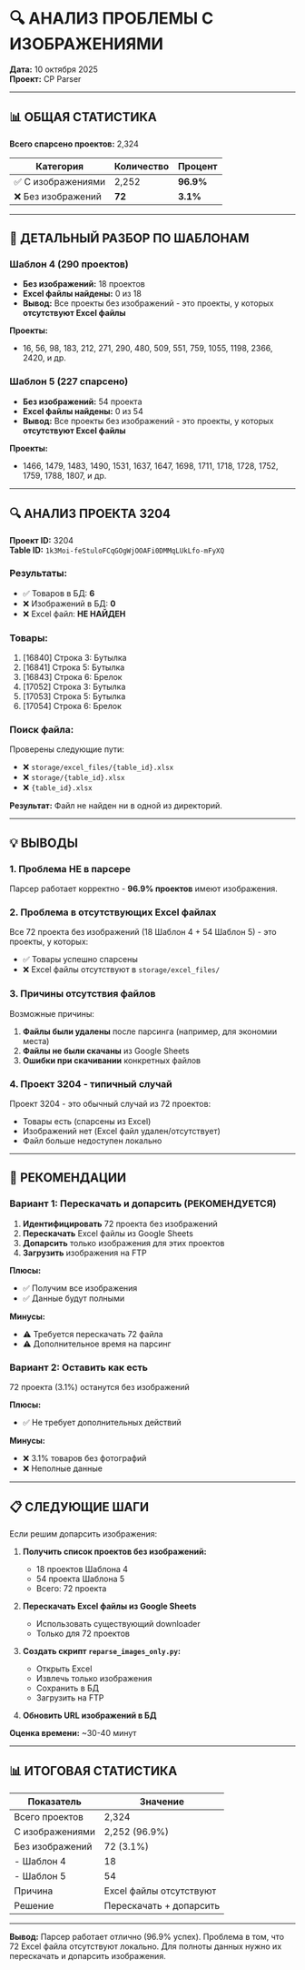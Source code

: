 # 🔍 АНАЛИЗ ПРОБЛЕМЫ С ИЗОБРАЖЕНИЯМИ

**Дата:** 10 октября 2025  
**Проект:** CP Parser

---

## 📊 ОБЩАЯ СТАТИСТИКА

**Всего спарсено проектов:** 2,324

| Категория | Количество | Процент |
|-----------|------------|---------|
| ✅ С изображениями | 2,252 | **96.9%** |
| ❌ Без изображений | **72** | **3.1%** |

---

## 🎯 ДЕТАЛЬНЫЙ РАЗБОР ПО ШАБЛОНАМ

### Шаблон 4 (290 проектов)
- **Без изображений:** 18 проектов
- **Excel файлы найдены:** 0 из 18
- **Вывод:** Все проекты без изображений - это проекты, у которых **отсутствуют Excel файлы**

**Проекты:**
- 16, 56, 98, 183, 212, 271, 290, 480, 509, 551, 759, 1055, 1198, 2366, 2420, и др.

### Шаблон 5 (227 спарсено)
- **Без изображений:** 54 проекта
- **Excel файлы найдены:** 0 из 54
- **Вывод:** Все проекты без изображений - это проекты, у которых **отсутствуют Excel файлы**

**Проекты:**
- 1466, 1479, 1483, 1490, 1531, 1637, 1647, 1698, 1711, 1718, 1728, 1752, 1759, 1788, 1807, и др.

---

## 🔍 АНАЛИЗ ПРОЕКТА 3204

**Проект ID:** 3204  
**Table ID:** `1k3Moi-feStuloFCqGOgWjOOAFi0DMMqLUkLfo-mFyXQ`

### Результаты:
- ✅ Товаров в БД: **6**
- ❌ Изображений в БД: **0**
- ❌ Excel файл: **НЕ НАЙДЕН**

### Товары:
1. [16840] Строка 3: Бутылка
2. [16841] Строка 5: Бутылка
3. [16843] Строка 6: Брелок
4. [17052] Строка 3: Бутылка
5. [17053] Строка 5: Бутылка
6. [17054] Строка 6: Брелок

### Поиск файла:
Проверены следующие пути:
- ❌ `storage/excel_files/{table_id}.xlsx`
- ❌ `storage/{table_id}.xlsx`
- ❌ `{table_id}.xlsx`

**Результат:** Файл не найден ни в одной из директорий.

---

## 💡 ВЫВОДЫ

### 1. **Проблема НЕ в парсере**
Парсер работает корректно - **96.9% проектов** имеют изображения.

### 2. **Проблема в отсутствующих Excel файлах**
Все 72 проекта без изображений (18 Шаблон 4 + 54 Шаблон 5) - это проекты, у которых:
- ✅ Товары успешно спарсены
- ❌ Excel файлы отсутствуют в `storage/excel_files/`

### 3. **Причины отсутствия файлов**
Возможные причины:
1. **Файлы были удалены** после парсинга (например, для экономии места)
2. **Файлы не были скачаны** из Google Sheets
3. **Ошибки при скачивании** конкретных файлов

### 4. **Проект 3204 - типичный случай**
Проект 3204 - это обычный случай из 72 проектов:
- Товары есть (спарсены из Excel)
- Изображений нет (Excel файл удален/отсутствует)
- Файл больше недоступен локально

---

## 🎯 РЕКОМЕНДАЦИИ

### Вариант 1: Перескачать и допарсить (РЕКОМЕНДУЕТСЯ)
1. **Идентифицировать** 72 проекта без изображений
2. **Перескачать** Excel файлы из Google Sheets
3. **Допарсить** только изображения для этих проектов
4. **Загрузить** изображения на FTP

**Плюсы:**
- ✅ Получим все изображения
- ✅ Данные будут полными

**Минусы:**
- ⚠️ Требуется перескачать 72 файла
- ⚠️ Дополнительное время на парсинг

### Вариант 2: Оставить как есть
72 проекта (3.1%) останутся без изображений

**Плюсы:**
- ✅ Не требует дополнительных действий

**Минусы:**
- ❌ 3.1% товаров без фотографий
- ❌ Неполные данные

---

## 📋 СЛЕДУЮЩИЕ ШАГИ

Если решим допарсить изображения:

1. **Получить список проектов без изображений:**
   - 18 проектов Шаблона 4
   - 54 проекта Шаблона 5
   - Всего: 72 проекта

2. **Перескачать Excel файлы из Google Sheets**
   - Использовать существующий downloader
   - Только для 72 проектов

3. **Создать скрипт `reparse_images_only.py`:**
   - Открыть Excel
   - Извлечь только изображения
   - Сохранить в БД
   - Загрузить на FTP

4. **Обновить URL изображений в БД**

**Оценка времени:** ~30-40 минут

---

## 📊 ИТОГОВАЯ СТАТИСТИКА

| Показатель | Значение |
|------------|----------|
| Всего проектов | 2,324 |
| С изображениями | 2,252 (96.9%) |
| Без изображений | 72 (3.1%) |
| - Шаблон 4 | 18 |
| - Шаблон 5 | 54 |
| Причина | Excel файлы отсутствуют |
| Решение | Перескачать + допарсить |

---

**Вывод:** Парсер работает отлично (96.9% успех). Проблема в том, что 72 Excel файла отсутствуют локально. Для полноты данных нужно их перескачать и допарсить изображения.

